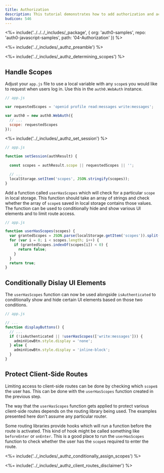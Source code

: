 ```yaml
---
title: Authorization
description: This tutorial demonstrates how to add authorization and access control to your application
budicon: 546
---
```


<%= include('../../../_includes/_package', {
  org: 'auth0-samples',
  repo: 'auth0-javascript-samples',
  path: '04-Authorization'
}) %>

<%= include('../_includes/_authz_preamble') %>

<%= include('../_includes/_authz_determining_scopes') %>

## Handle Scopes

Adjust your `app.js` file to use a local variable with any `scope`s you would like to request when users log in. Use this in the `auth0.WebAuth` instance.

```js
// app.js

var requestedScopes = 'openid profile read:messages write:messages';

var auth0 = new auth0.WebAuth({
  // ...
  scope: requestedScopes
});
``` 

<%= include('../_includes/_authz_set_session') %>

```js
// app.js

function setSession(authResult) {
  
  const scopes = authResult.scope || requestedScopes || '';

  // ...
  localStorage.setItem('scopes', JSON.stringify(scopes));
}
```

Add a function called `userHasScopes` which will check for a particular `scope` in local storage. This function should take an array of strings and check whether the array of `scope`s saved in local storage contains those values. The function can be used to conditionally hide and show various UI elements and to limit route access.

```js
// app.js

function userHasScopes(scopes) {
  var grantedScopes = JSON.parse(localStorage.getItem('scopes')).split(' ');
  for (var i = 0; i < scopes.length; i++) {
    if (grantedScopes.indexOf(scopes[i]) < 0) {
      return false;
    }
  }
  return true;
}
```

## Conditionally Dislay UI Elements

The `userHasScopes` function can now be used alongside `isAuthenticated` to conditionally show and hide certain UI elements based on those two conditions.

```js
// app.js

// ...
function displayButtons() {
  // ...
  if (!isAuthenticated || !userHasScopes(['write:messages'])) {
    adminViewBtn.style.display = 'none';
  } else {
    adminViewBtn.style.display = 'inline-block';
  }
}
```

## Protect Client-Side Routes

Limiting access to client-side routes can be done by checking which `scope`s the user has. This can be done with the `userHasScopes` function created in the previous step.

The way that the `userHasScopes` function gets applied to protect various client-side routes depends on the routing library being used. The examples presented here don't assume any particular router.

Some routing libraries provide hooks which will run a function before the route is activated. This kind of hook might be called something like `beforeEnter` or `onEnter`. This is a good place to run the `userHasScopes` function to check whether the user has the `scope`s required to enter the route.

<%= include('../_includes/_authz_conditionally_assign_scopes') %>

<%= include('../_includes/_authz_client_routes_disclaimer') %>